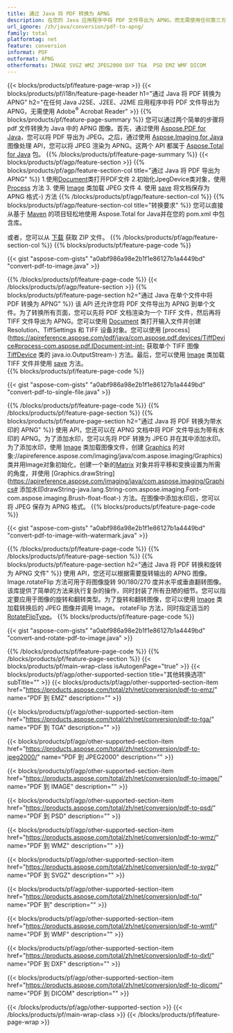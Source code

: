 ```yaml
---
title: 通过 Java 将 PDF 转换为 APNG
description: 在您的 Java 应用程序中将 PDF 文件导出为 APNG，而无需使用任何第三方应用程序
url_ignore: /zh/java/conversion/pdf-to-apng/
family: total
platformtag: net
feature: conversion
informat: PDF
outformat: APNG
otherformats: IMAGE SVGZ WMZ JPEG2000 DXF TGA  PSD EMZ WMF DICOM
---
```

{{< blocks/products/pf/feature-page-wrap >}}
{{< blocks/products/pf/i18n/feature-page-header h1="通过 Java 将 PDF 转换为 APNG" h2="在任何 Java J2SE、J2EE、J2ME 应用程序中将 PDF 文件导出为 APNG，无需使用 Adobe<sup>&reg;</sup> Acrobat Reader" >}}
{{% blocks/products/pf/feature-page-summary %}}
您可以通过两个简单的步骤将 pdf 文件转换为 Java 中的 APNG 图像。首先，通过使用 [Aspose.PDF for Java](https://products.aspose.com/pdf/java/)，您可以将 PDF 导出为 JPEG。之后，通过使用 [Aspose.Imaging for Java](https://products.aspose.com/imaging/java/) 图像处理 API，您可以将 JPEG 渲染为 APNG。这两个 API 都属于 [Aspose.Total for Java](https://products.aspose.com/total/java/) 包。
{{% /blocks/products/pf/feature-page-summary  %}}
{{< blocks/products/pf/agp/feature-section >}}
{{% blocks/products/pf/agp/feature-section-col title="通过 Java 将 PDF 导出为 APNG" %}}
1.使用[Document](https://apireference.aspose.com/pdf/java/com.aspose.pdf/Document)类打开PDF文件
2.初始化JpegDevice类对象，使用[Process](https://apireference.aspose.com/pdf/java/com.aspose.pdf.devices/JpegDevice#process-com.aspose.pdf.Page-java.io.OutputStream-) 方法
3. 使用 [Image](https://apireference.aspose.com/imaging/java/com.aspose.imaging/Image) 类加载 JPEG 文件
4. 使用 [save](https://apireference.aspose.com/imaging/java/com.aspose.imaging/Image#save-java.lang.String-com.aspose.imaging.ImageOptionsBase) 将文档保存为 APNG 格式-) 方法
{{% /blocks/products/pf/agp/feature-section-col %}}
{{% blocks/products/pf/agp/feature-section-col title="转换要求" %}}
您可以直接从基于 [Maven](https://repository.aspose.com/webapp/#/artifacts/browse/tree/General/repo/com/aspose/aspose-total) 的项目轻松地使用 Aspose.Total for Java并在您的 pom.xml 中包含库。

或者，您可以从 [下载](https://downloads.aspose.com/total/java) 获取 ZIP 文件。
{{% /blocks/products/pf/agp/feature-section-col %}}
{{% blocks/products/pf/feature-page-code %}}

{{< gist "aspose-com-gists" "a0abf986a98e2b1f1e86127b1a4449bd" "convert-pdf-to-image.java" >}}


{{% /blocks/products/pf/feature-page-code %}}
{{< /blocks/products/pf/agp/feature-section >}}
{{% blocks/products/pf/feature-page-section  h2="通过 Java 在单个文件中将 PDF 转换为 APNG" %}}
该 API 还允许您将 PDF 文件导出为 APNG 到单个文件。为了转换所有页面，您可以先将 PDF 文档渲染为一个 TIFF 文件，然后再将 TIFF 文件导出为 APNG。您可以使用 [Document](https://apireference.aspose.com/pdf/java/com.aspose.pdf/Document) 类打开输入文件并创建 Resolution、TiffSettings 和 TIFF 设备对象。您可以使用 [process](https://apireference.aspose.com/pdf/java/com.aspose.pdf.devices/TiffDevice#process-com.aspose.pdf.IDocument-int-int- 获取单个 TIFF 图像[TiffDevice](https://apireference.aspose.com/pdf/java/com.aspose.pdf.devices/TiffDevice) 类的 java.io.OutputStream-) 方法。最后，您可以使用 [Image](https://apireference.aspose.com/imaging/java/com.aspose.imaging/Image) 类加载 TIFF 文件并使用 [save](https://apireference.aspose.com/imaging/java/com.aspose.imaging/Image#save-java.lang.String-com.aspose.imaging.ImageOptionsBase-) 方法。  
{{% blocks/products/pf/feature-page-code %}}

{{< gist "aspose-com-gists" "a0abf986a98e2b1f1e86127b1a4449bd" "convert-pdf-to-single-file.java" >}}

{{% /blocks/products/pf/feature-page-code  %}}
{{% /blocks/products/pf/feature-page-section %}}
{{% blocks/products/pf/feature-page-section  h2="通过 Java 将 PDF 转换为带水印的 APNG" %}}
使用 API，您还可以在 APNG 文档中将 PDF 文件导出为带有水印的 APNG。为了添加水印，您可以先将 PDF 转换为 JPEG 并在其中添加水印。为了添加水印，使用 [Image](https://apireference.aspose.com/imaging/java/com.aspose.imaging/Image) 类加载图像文件，创建 [Graphics](https) 的对象://apireference.aspose.com/imaging/java/com.aspose.imaging/Graphics)类并用Image对象初始化，创建一个新的[Matrix](https://apireference.aspose.com/imaging/java/com.aspose.imaging/Matrix) 对象并将平移和变换设置为所需的角度，并使用 [Graphics.drawString](https://apireference.aspose.com/imaging/java/com.aspose.imaging/Graphics# 添加水印drawString-java.lang.String-com.aspose.imaging.Font-com.aspose.imaging.Brush-float-float-) 方法。在图像中添加水印后，您可以将 JPEG 保存为 APNG 格式。 
{{% blocks/products/pf/feature-page-code %}}

{{< gist "aspose-com-gists" "a0abf986a98e2b1f1e86127b1a4449bd" "convert-pdf-to-image-with-watermark.java" >}}

{{% /blocks/products/pf/feature-page-code  %}}
{{% /blocks/products/pf/feature-page-section %}}
{{% blocks/products/pf/feature-page-section  h2="通过 Java 将 PDF 转换和旋转为 APNG 文件" %}}
使用 API，您还可以根据需要旋转输出的 APNG 图像。 Image.rotateFlip 方法可用于将图像旋转 90/180/270 度并水平或垂直翻转图像。该库提供了简单的方法来执行复杂的操作，同时封装了所有丑陋的细节。您可以指定要应用于图像的旋转和翻转类型。为了旋转和翻转图像，您可以使用 [Image](https://apireference.aspose.com/imaging/java/com.aspose.imaging/Image) 类加载转换后的 JPEG 图像并调用 Image。 rotateFlip 方法，同时指定适当的 [RotateFlipType](https://apireference.aspose.com/imaging/java/com.aspose.imaging/RotateFlipType)。 
{{% blocks/products/pf/feature-page-code %}}

{{< gist "aspose-com-gists" "a0abf986a98e2b1f1e86127b1a4449bd" "convert-and-rotate-pdf-to-image.java" >}}

{{% /blocks/products/pf/feature-page-code  %}}
{{% /blocks/products/pf/feature-page-section %}}
{{< blocks/products/pf/main-wrap-class isAutogenPage="true" >}}
{{< blocks/products/pf/agp/other-supported-section title="其他转换选项" subTitle="" >}}
{{< blocks/products/pf/agp/other-supported-section-item href="https://products.aspose.com/total/zh/net/conversion/pdf-to-emz/" name="PDF 到 EMZ" description="" >}}

{{< blocks/products/pf/agp/other-supported-section-item href="https://products.aspose.com/total/zh/net/conversion/pdf-to-tga/" name="PDF 到 TGA" description="" >}}

{{< blocks/products/pf/agp/other-supported-section-item href="https://products.aspose.com/total/zh/net/conversion/pdf-to-jpeg2000/" name="PDF 到 JPEG2000" description="" >}}

{{< blocks/products/pf/agp/other-supported-section-item href="https://products.aspose.com/total/zh/net/conversion/pdf-to-image/" name="PDF 到 IMAGE" description="" >}}

{{< blocks/products/pf/agp/other-supported-section-item href="https://products.aspose.com/total/zh/net/conversion/pdf-to-psd/" name="PDF 到 PSD" description="" >}}

{{< blocks/products/pf/agp/other-supported-section-item href="https://products.aspose.com/total/zh/net/conversion/pdf-to-wmz/" name="PDF 到 WMZ" description="" >}}

{{< blocks/products/pf/agp/other-supported-section-item href="https://products.aspose.com/total/zh/net/conversion/pdf-to-svgz/" name="PDF 到 SVGZ" description="" >}}

{{< blocks/products/pf/agp/other-supported-section-item href="https://products.aspose.com/total/zh/net/conversion/pdf-to/" name="PDF 到" description="" >}}

{{< blocks/products/pf/agp/other-supported-section-item href="https://products.aspose.com/total/zh/net/conversion/pdf-to-wmf/" name="PDF 到 WMF" description="" >}}

{{< blocks/products/pf/agp/other-supported-section-item href="https://products.aspose.com/total/zh/net/conversion/pdf-to-dxf/" name="PDF 到 DXF" description="" >}}

{{< blocks/products/pf/agp/other-supported-section-item href="https://products.aspose.com/total/zh/net/conversion/pdf-to-dicom/" name="PDF 到 DICOM" description="" >}}


{{< /blocks/products/pf/agp/other-supported-section >}}
{{< /blocks/products/pf/main-wrap-class >}}
{{< /blocks/products/pf/feature-page-wrap >}}